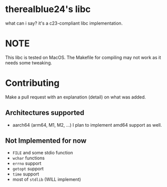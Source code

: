 # therealblue24's libc
what can i say? it's a c23-compliant libc implementation.

# NOTE
This libc is tested on MacOS. The Makefile for compiling may not work as it needs some tweaking.

# Contributing
Make a pull request with an explanation (detail) on what was added.

## Architectures supported
* aarch64 (arm64, M1, M2, ...)
I plan to implement amd64 support as well.

## Not Implemented for now
* `FILE` and some stdio function
* `wchar` functions
* `errno` support
* `getopt` support
* `time` support
* most of `stdlib` (WILL implement)
